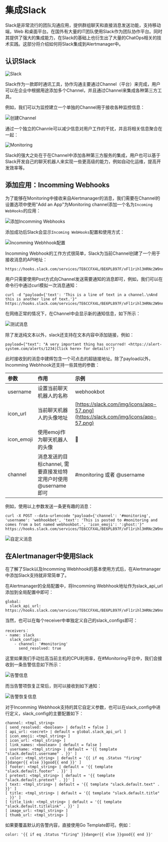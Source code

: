 # 集成Slack

Slack是非常流行的团队沟通应用，提供群组聊天和直接消息发送功能，支持移动端，Web 和桌面平台。在国外有大量的IT团队使用Slack作为团队协作平台。同时其提供了强大的集成能力，在Slack的基础上也衍生出了大量的ChatOps相关的技术实践。这部分将介绍如何将Slack集成到Alertmanager中。

## 认识Slack

![Slack](../../../.gitbook/assets/slack-overview.png)

Slack作为一款即时通讯工具，协作沟通主要通过Channel（平台）来完成，用户可以在企业中根据用途添加多个Channel，并且通过Channel来集成各种第三方工具。

例如，我们可以为监控建立一个单独的Channel用于接收各种监控信息：

![&#x521B;&#x5EFA;Channel](../../../.gitbook/assets/slack-create-channel.png)

通过一个独立的Channle可以减少信息对用户工作的干扰，并且将相关信息聚合在一起：

![Monitoring](../../../.gitbook/assets/slack-channel.png)

Slack的强大之处在于在Channel中添加各种第三方服务的集成，用户也可以基于Slack开发自己的聊天机器人来实现一些更高级的能力，例如自动化运维，提高开发效率等。

## 添加应用：Incomming Webhooks

为了能够在Monitoring中接收来自Alertmanager的消息，我们需要在Channel的设置选项中使用"Add an App"为Monitoring channel添加一个名为`Incoming WebHooks`的应用：

![&#x6DFB;&#x52A0;Incomming Webhooks](../../../.gitbook/assets/add-incomming-webhooks.png)

添加成功后Slack会显示`Incoming WebHooks`配置和使用方式：

![Incomming Webhhook&#x914D;&#x7F6E;](../../../.gitbook/assets/incomming-webhooks-setting.png)

Incomming Webhook的工作方式很简单，Slack为当前Channel创建了一个用于接收消息的API地址：

```text
https://hooks.slack.com/services/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
```

用户只需要使用Post方式向Channel发送需要通知的消息即可，例如，我们可以在命令行中通过curl模拟一次消息通知：

```text
curl -d "payload={'text': 'This is a line of text in a channel.\nAnd this is another line of text.'}" https://hooks.slack.com/services/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
```

在网络正常的情况下，在Channel中会显示新的通知信息，如下所示：

![&#x6D4B;&#x8BD5;&#x6D88;&#x606F;](../../../.gitbook/assets/slack-receiver-message.png)

除了发送纯文本以外，slack还支持在文本内容中添加链接，例如：

```text
payload={"text": "A very important thing has occurred! <https://alert-system.com/alerts/1234|Click here> for details!"}
```

此时接收到的消息中建辉包含一个可点击的超链接地址。除了payload以外，Incomming Webhhook还支持一些其他的参数：

| 参数 | 作用 | 示例 |
| :--- | :--- | :--- |
| username | 设置当前聊天机器人的名称 | webhookbot |
| icon\_url | 当前聊天机器人的头像地址 | [https://slack.com/img/icons/app-57.png](https://slack.com/img/icons/app-57.png) |
| icon\_emoji | 使用emoji作为聊天机器人的头像 | :ghost: |
| channel | 消息发送的目标channel, 需要直接发给特定用户时使用@username即可 | \#monitoring 或者 @username |

例如，使用以上参数发送一条更有趣的消息：

```text
curl -X POST --data-urlencode "payload={'channel': '#monitoring', 'username': 'webhookbot', 'text': 'This is posted to #monitoring and comes from a bot named webhookbot.', 'icon_emoji': ':ghost:'}" https://hooks.slack.com/services/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
```

![&#x81EA;&#x5B9A;&#x4E49;&#x6D88;&#x606F;](../../../.gitbook/assets/custom-slack-message.png)

## 在Alertmanager中使用Slack

在了解了Slack以及Incomming Webhhook的基本使用方式后，在Alertmanager中添加Slack支持就非常简单了。

在Alertmanager的全局配置中，将Incomming Webhhook地址作为slack\_api\_url添加到全局配置中即可：

```text
global:
  slack_api_url: https://hooks.slack.com/services/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
```

当然，也可以在每个receiver中单独定义自己的slack\_configs即可：

```text
receivers：
- name: slack
  slack_configs:
    - channel: '#monitoring'
      send_resolved: true
```

这里如果我们手动拉高当前主机的CPU利用率，在\#Monitoring平台中，我们会接收到一条告警信息如下所示：

![&#x544A;&#x8B66;&#x4FE1;&#x606F;](../../../.gitbook/assets/slack_alert_message.png)

而当告警项恢复正常后，则可以接收到如下通知：

![&#x544A;&#x8B66;&#x6062;&#x590D;&#x4FE1;&#x606F;](../../../.gitbook/assets/slack_resolved_message.png)

对于Incomming Webhhook支持的其它自定义参数，也可以在slack\_config中进行定义，slack\_config的主要配置如下：

```text
channel: <tmpl_string>
[ send_resolved: <boolean> | default = false ]
[ api_url: <secret> | default = global.slack_api_url ]
[ icon_emoji: <tmpl_string> ]
[ icon_url: <tmpl_string> ]
[ link_names: <boolean> | default = false ]
[ username: <tmpl_string> | default = '{{ template "slack.default.username" . }}' ]
[ color: <tmpl_string> | default = '{{ if eq .Status "firing" }}danger{{ else }}good{{ end }}' ]
[ footer: <tmpl_string> | default = '{{ template "slack.default.footer" . }}' ]
[ pretext: <tmpl_string> | default = '{{ template "slack.default.pretext" . }}' ]
[ text: <tmpl_string> | default = '{{ template "slack.default.text" . }}' ]
[ title: <tmpl_string> | default = '{{ template "slack.default.title" . }}' ]
[ title_link: <tmpl_string> | default = '{{ template "slack.default.titlelink" . }}' ]
[ image_url: <tmpl_string> ]
[ thumb_url: <tmpl_string> ]
```

如果要覆盖默认的告警内容，直接使用Go Template即可。例如：

```text
color: '{{ if eq .Status "firing" }}danger{{ else }}good{{ end }}'
```

